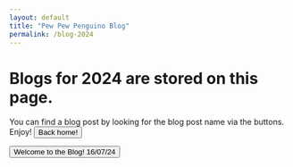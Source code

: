 ```yaml
---
layout: default
title: "Pew Pew Penguino Blog"
permalink: /blog-2024
---
```

# Blogs for 2024 are stored on this page.
You can find a blog post by looking for the blog post name via the buttons.
Enjoy!
<a href="https://henley-high-school.github.io/pew-pew-penguino-site/">
  <button>Back home!</button>
</a>

<a href="https://henley-high-school.github.io/pew-pew-penguino-site/2024/07/16/WELCOME-TO-THE-BLOG.html">
  <button>Welcome to the Blog! 16/07/24</button>